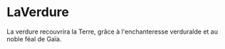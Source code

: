 # LaVerdure
La verdure recouvrira la Terre, grâce à l'enchanteresse verduralde et au noble féal de Gaïa.
